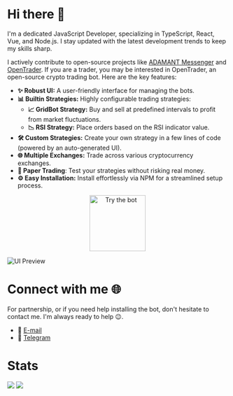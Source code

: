 # Hi there 👋

I'm a dedicated JavaScript Developer, specializing in TypeScript, React, Vue, and Node.js. I stay updated with the latest development trends to keep my skills sharp.

I actively contribute to open-source projects like [ADAMANT Messenger](https://github.com/adamant-im/adamant-im) and [OpenTrader](https://github.com/bludnic/opentrader). If you are a trader, you may be interested in OpenTrader, an open-source crypto trading bot. Here are the key features:

- **✨ Robust UI:** A user-friendly interface for managing the bots.
- **📊 Builtin Strategies:** Highly configurable trading strategies:
  - **📈 GridBot Strategy:** Buy and sell at predefined intervals to profit from market fluctuations.
  - **📉 RSI Strategy:** Place orders based on the RSI indicator value.
- **🛠️ Custom Strategies:** Create your own strategy in a few lines of code (powered by an auto-generated UI).
- **🌐 Multiple Exchanges:** Trade across various cryptocurrency exchanges.
- **📝 Paper Trading**: Test your strategies without risking real money.
- **⚙️ Easy Installation:** Install effortlessly via NPM for a streamlined setup process.

<p align="center">
  <a href="https://github.com/bludnic/opentrader#readme" title="Try the bot">
    <img src="https://img.shields.io/badge/Try%20the%20bot-37a779?style=for-the-badge" alt="Try the bot" width="128" />
  </a>
</p>

![UI Preview](https://github.com/bludnic/opentrader/raw/dev/.github/images/ui.png)

# Connect with me 🌐

For partnership, or if you need help installing the bot, don't hesitate to contact me. I'm always ready to help 😉.

- 📧 [E-mail](mailto:opentraderpro@proton.me)
- 💬 [Telegram](https://t.me/+cJLNxLSjcW83Njgy)

# Stats

![](https://komarev.com/ghpvc/?username=bludnic)
![](https://img.shields.io/github/followers/bludnic?label=follow&logo=github&style=flat)
